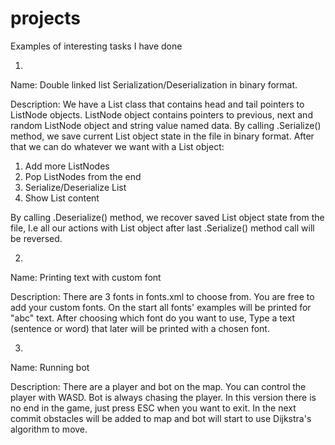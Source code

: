 # projects
Examples of interesting tasks I have done

1)
Name: Double linked list Serialization/Deserialization in binary format.

Description:
We have a List class that contains head and tail pointers to ListNode objects.
ListNode object contains pointers to previous, next and random ListNode object and string value named data.
By calling .Serialize() method, we save current List object state in the file in binary format.
After that we can do whatever we want with a List object:
1) Add more ListNodes
2) Pop ListNodes from the end
3) Serialize/Deserialize List
4) Show List content

By calling .Deserialize() method, we recover saved List object state from the file,
I.e all our actions with List object after last .Serialize() method call will be reversed.

2)
Name: Printing text with custom font

Description:
There are 3 fonts in fonts.xml to choose from.
You are free to add your custom fonts.
On the start all fonts' examples will be printed for "abc" text.
After choosing which font do you want to use,
Type a text (sentence or word) that later will be printed with a chosen font.

3)
Name: Running bot

Description:
There are a player and bot on the map.
You can control the player with WASD.
Bot is always chasing the player.
In this version there is no end in the game, just press ESC when you want to exit.
In the next commit obstacles will be added to map and bot will start to use Dijkstra's algorithm to move.

